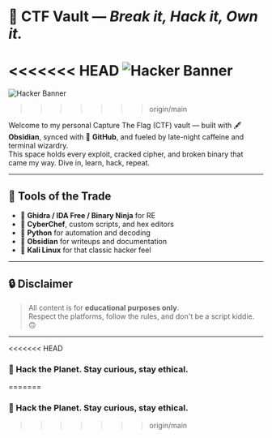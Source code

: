 # 🧠 CTF Vault — *Break it, Hack it, Own it.*

<<<<<<< HEAD
![Hacker Banner](https://i.imgur.com/JR1yt0F.jpeg)
=======
![Hacker Banner](https://camo.githubusercontent.com/514f682a0b43a9422eee5d9e1d81ef2b7c866247575a96f1080913870d87f0e9/68747470733a2f2f63646e612e61727473746174696f6e2e636f6d2f702f6173736574732f696d616765732f696d616765732f3032382f3130322f3035382f6f726967696e616c2f706978656c2d6a6566662d6d61747269782d732e6769663f31353933343837323633)

>>>>>>> origin/main

Welcome to my personal Capture The Flag (CTF) vault — built with 🖋️ **Obsidian**, synced with 🔄 **GitHub**, and fueled by late-night caffeine and terminal wizardry.  
This space holds every exploit, cracked cipher, and broken binary that came my way. Dive in, learn, hack, repeat.

---

## 🧠 Tools of the Trade

- 🧪 **Ghidra / IDA Free / Binary Ninja** for RE
- 🔐 **CyberChef**, custom scripts, and hex editors
- 🐍 **Python** for automation and decoding
- 📜 **Obsidian** for writeups and documentation
- 🧰 **Kali Linux** for that classic hacker feel

---

## 🔒 Disclaimer

> All content is for **educational purposes only**.  
> Respect the platforms, follow the rules, and don't be a script kiddie. 🙃

---

<<<<<<< HEAD
### 👊 Hack the Planet. Stay curious, stay ethical. 
=======
### 👊 Hack the Planet. Stay curious, stay ethical.
>>>>>>> origin/main

